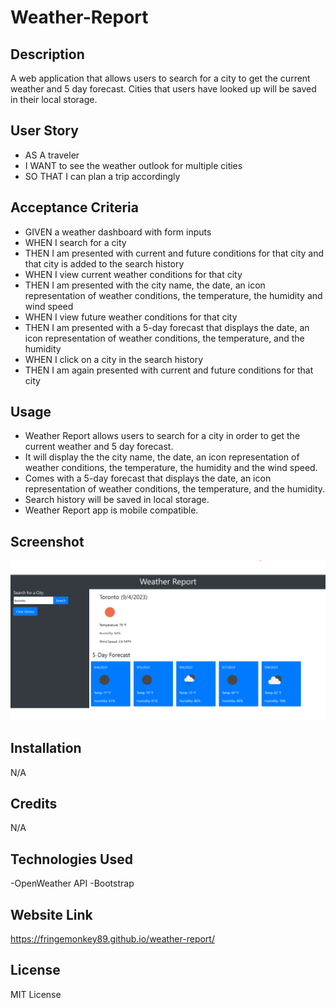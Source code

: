 # Weather-Report

## Description

A web application that allows users to search for a city to get the current weather and 5 day forecast. Cities that users have looked up will be saved in their local storage.

## User Story

- AS A traveler
- I WANT to see the weather outlook for multiple cities
- SO THAT I can plan a trip accordingly

## Acceptance Criteria

- GIVEN a weather dashboard with form inputs
- WHEN I search for a city
- THEN I am presented with current and future conditions for that city and that city is added to the search history
- WHEN I view current weather conditions for that city
- THEN I am presented with the city name, the date, an icon representation of weather conditions, the temperature, the humidity and wind speed
- WHEN I view future weather conditions for that city
- THEN I am presented with a 5-day forecast that displays the date, an icon representation of weather conditions, the temperature, and the humidity
- WHEN I click on a city in the search history
- THEN I am again presented with current and future conditions for that city

## Usage

- Weather Report allows users to search for a city in order to get the current weather and 5 day forecast.
- It will display the the city name, the date, an icon representation of weather conditions, the temperature, the humidity and the wind speed.
- Comes with a 5-day forecast that displays the date, an icon representation of weather conditions, the temperature, and the humidity.
- Search history will be saved in local storage.
- Weather Report app is mobile compatible.

## Screenshot
![](./Assets/weather.png)

## Installation
   N/A

## Credits
   N/A

## Technologies Used

-OpenWeather API
-Bootstrap

## Website Link
https://fringemonkey89.github.io/weather-report/

## License
 MIT License


